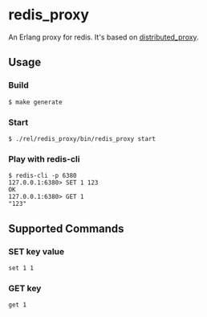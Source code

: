 # redis_proxy

An Erlang proxy for redis. It's based on [distributed_proxy](https://github.com/yunbalabs/distributed_proxy).

## Usage
### Build
```
$ make generate
```

### Start
```
$ ./rel/redis_proxy/bin/redis_proxy start
```

### Play with redis-cli
```
$ redis-cli -p 6380
127.0.0.1:6380> SET 1 123
OK
127.0.0.1:6380> GET 1
"123"
```

## Supported Commands
### SET key value
```
set 1 1
```

### GET key
```
get 1
```